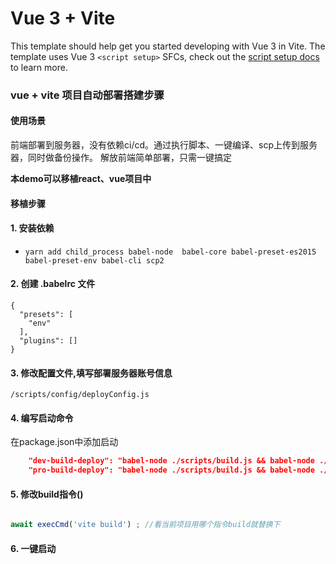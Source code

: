 # Vue 3 + Vite

This template should help get you started developing with Vue 3 in Vite. The template uses Vue 3 `<script setup>` SFCs, check out the [script setup docs](https://v3.vuejs.org/api/sfc-script-setup.html#sfc-script-setup) to learn more.


### vue + vite 项目自动部署搭建步骤

#### 使用场景
前端部署到服务器，没有依赖ci/cd。通过执行脚本、一键编译、scp上传到服务器，同时做备份操作。
解放前端简单部署，只需一键搞定

**本demo可以移植react、vue项目中**

#### 移植步骤

#### 1. 安装依赖
 - `yarn add child_process babel-node  babel-core babel-preset-es2015 babel-preset-env babel-cli scp2`
#### 2. 创建  .babelrc 文件
```
{
  "presets": [
    "env"
  ],
  "plugins": []
}

```  
#### 3. 修改配置文件,填写部署服务器账号信息
`/scripts/config/deployConfig.js`


#### 4. 编写启动命令

在package.json中添加启动

```json
    "dev-build-deploy": "babel-node ./scripts/build.js && babel-node ./scripts/deploy.js dev",
    "pro-build-deploy": "babel-node ./scripts/build.js && babel-node ./scripts/deploy.js pro"
```
#### 5. 修改build指令()

```js

await execCmd('vite build') ; //看当前项目用哪个指令build就替换下

```
#### 6. 一键启动
